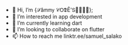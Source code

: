 - 👋 Hi, I’m {𝒮â𝗆𝗆𝗒 𝒞𝖮𝕯Ê'𝖲👨🏿‍💻🎯};
- 👀 I’m interested in app development
- 🌱 I’m currently learning dart
- 💞️ I’m looking to collaborate on flutter
- 📫 How to reach me linktr.ee/samuel_salako

<!---
psalmuel00l/psalmuel00l is a ✨ special ✨ repository because its `README.md` (this file) appears on your GitHub profile.
You can click the Preview link to take a look at your changes.
--->
